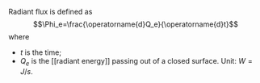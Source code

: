 Radiant flux is defined as $$\Phi_e=\frac{\operatorname{d}Q_e}{\operatorname{d}t}$$where
- $t$ is the time;
- $Q_e$ is the [[radiant energy]] passing out of a closed surface.
Unit: $W=J/s$.